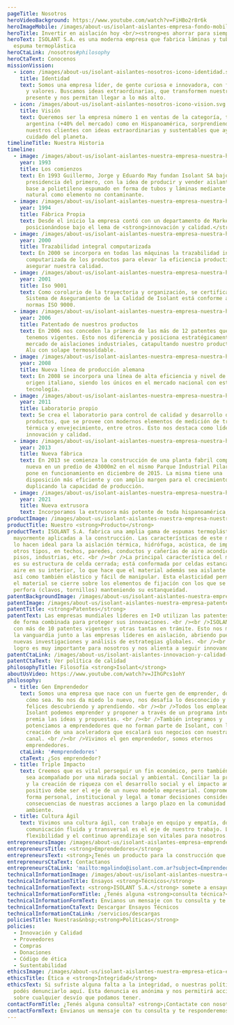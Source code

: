```yaml
---
pageTitle: Nosotros
heroVideoBackground: https://www.youtube.com/watch?v=FiHBo2r8r6k
heroImageMobile: /images/about-us/isolant-aislantes-empresa-fondo-mobile.jpg
heroTitle: Invertir en aislación hoy <br/><strong>es ahorrar para siempre</strong>
heroText: ISOLANT S.A. es una moderna empresa que fabrica láminas y tubos de
  espuma termoplástica
heroCtaLink: /nosotros#philosophy
heroCtaText: Conocenos
missionVission:
  - icon: /images/about-us/isolant-aislantes-nosotros-icono-identidad.svg
    title: Identidad
    text: Somos una empresa líder, de gente curiosa e innovadora, con fuertes lazos
      y valores. Buscamos ideas extraordinarias, que transformen nuestro
      presente y nos permitan llegar a lo más alto.
  - icon: /images/about-us/isolant-aislantes-nosotros-icono-vision.svg
    title: Visión
    text: Queremos ser la empresa número 1 en ventas de la categoría, tanto en
      argentina (+40% del mercado) como en Hispanoamérica, sorprendiendo a
      nuestros clientes con ideas extraordinarias y sustentables que ayuden al
      cuidado del planeta.
timelineTitle: Nuestra Historia
timeline:
  - image: /images/about-us/isolant-aislantes-nuestra-empresa-nuestra-historia-1993.jpg
    year: 1993
    title: Los comienzos
    text: En 1993 Guillermo, Jorge y Eduardo May fundan Isolant SA bajo la
      presidencia del primero, con la idea de producir y vender aislantes en
      base a polietileno espumado en forma de tubos y láminas mediante gas
      natural como elemento no contaminante.
  - image: /images/about-us/isolant-aislantes-nuestra-empresa-nuestra-historia-1994.jpg
    year: 1994
    title: Fábrica Propia
    text: Desde el inicio la empresa contó con un departamento de Marketing
      posicionándose bajo el lema de <strong>innovación y calidad.</strong>
  - image: /images/about-us/isolant-aislantes-nuestra-empresa-nuestra-historia-2000.jpg
    year: 2000
    title: Trazabilidad integral computarizada
    text: En 2000 se incorpora en todas las máquinas la trazabilidad integral
      computarizada de los productos para elevar la eficiencia productiva y
      asegurar nuestra calidad.
  - image: /images/about-us/isolant-aislantes-nuestra-empresa-nuestra-historia-2001.jpg
    year: 2001
    title: Iso 9001
    text: Como corolario de la trayectoria y organización, se certifica que el
      Sistema de Aseguramiento de la Calidad de Isolant está conforme a las
      normas ISO 9000.
  - image: /images/about-us/isolant-aislantes-nuestra-empresa-nuestra-historia-2006.jpg
    year: 2006
    title: Patentado de nuestros productos
    text: En 2006 nos conceden la primera de las más de 12 patentes que actualmente
      tenemos vigentes. Esto nos diferencia y posiciona estratégicamente en el
      mercado de aislaciones industriales, catapultando nuestro producto Doble
      Alu con solape termosoldable.
  - image: /images/about-us/isolant-aislantes-nuestra-empresa-nuestra-historia-2008.jpg
    year: 2008
    title: Nueva línea de producción alemana
    text: En 2008 se incorpora una línea de alta eficiencia y nivel de calidad, de
      origen italiano, siendo los únicos en el mercado nacional con este tipo de
      tecnología.
  - image: /images/about-us/isolant-aislantes-nuestra-empresa-nuestra-historia-2011.jpg
    year: 2011
    title: Laboratorio propio
    text: Se crea el laboratorio para control de calidad y desarrollo de nuevos
      productos, que se provee con modernos elementos de medición de transmisión
      térmica y envejecimiento, entre otros. Esto nos destaca como líderes en
      innovación y calidad.
  - image: /images/about-us/isolant-aislantes-nuestra-empresa-nuestra-historia-2013.jpg
    year: 2013
    title: Nueva fábrica
    text: En 2013 se comienza la construcción de una planta fabril completamente
      nueva en un predio de 43000m2 en el mismo Parque Industrial Pilar, que se
      pone en funcionamiento en diciembre de 2015. La misma tiene una
      disposición más eficiente y con amplio margen para el crecimiento,
      duplicando la capacidad de producción.
  - image: /images/about-us/isolant-aislantes-nuestra-empresa-nuestra-historia-2021.jpg
    year: 2021
    title: Nueva extrusora
    text: Incorporamos la extrusora más potente de toda hispanoamérica, que nos permitió darle respuesta a una demanda creciente y optimizar productos en línea y de mayores espesores. Tecnología coreana de punta. Un riesgo e inversión en una Argentina golpeada durante la Pandemia COVID-19.
productImage: /images/about-us/isolant-aislantes-nuestra-empresa-nuestro-producto-rollos.png
productTitle: Nuestro <strong>Producto</strong>
productText: ISOLANT S.A. fabrica una amplia gama de espumas termoplásticas,
  mayormente aplicadas a la construcción. Las características de este material
  lo hacen ideal para la aislación térmica, hidrófuga, acústica, de impacto y de
  otros tipos, en techos, paredes, conductos y cañerías de aire acondicionado,
  pisos, industrias, etc. <br /><br />La principal característica del material
  es su estructura de celda cerrada; está conformada por celdas estancas con
  aire en su interior, lo que hace que el material además sea aislante térmico,
  así como también elástico y fácil de manipular. Esta elasticidad permite que
  el material se cierre sobre los elementos de fijación con los que se lo
  perfora (clavos, tornillos) manteniendo su estanqueidad.
patentBackgroundImage: /images/about-us/isolant-aislantes-nuestra-empresa-patentes-imagen-fondo-azul.jpg
patentImage: /images/about-us/isolant-aislantes-nuestra-empresa-patentes.png
patentTitle: <strong>Patentes</strong>
patentText: Las empresas mundiales líderes en I+D utilizan las patentes y marcas
  de forma combinada para proteger sus innovaciones. <br /><br />ISOLANT cuenta
  con más de 10 patentes vigentes y otras tantas en trámite. Esto nos mantiene a
  la vanguardia junto a las empresas líderes en aislación, abriendo puertas a
  nuevas investigaciones y análisis de estrategias globales. <br /><br />Este
  logro es muy importante para nosotros y nos alienta a seguir innovando.
patentCtaLink: /images/about-us/isolant-aislantes-innovacion-y-calidad-politica-calidad.webp
patentCtaText: Ver política de calidad
philosophyTitle: Filosofía <strong>Isolant</strong>
aboutUsVideo: https://www.youtube.com/watch?v=JIhGPcs1ohY
philosophy:
  - title: Gen Emprendedor
    text: Somos una empresa que nace con un fuerte gen de emprender, dónde sea y
      cómo sea. No nos da miedo lo nuevo, nos desafía lo desconocido y somos
      felices descubriendo y aprendiendo. <br /><br />Todos los empleados de
      Isolant podemos emprender y proponer a través de un programa interno que
      premia las ideas y propuestas. <br /><br />También integramos y
      potenciamos a emprendedores que no forman parte de Isolant, con la
      creación de una aceleradora que escalará sus negocios con nuestra marca y
      canal. <br /><br />Vivimos el gen emprendedor, somos eternos
      emprendedores.
    ctaLink: '#emprendedores'
    ctaText: ¿Sos emprendedor?
  - title: Triple Impacto
    text: Creemos que es vital perseguir un fin económico, pero también que el mismo
      sea acompañado por una mirada social y ambiental. Conciliar la producción
      y la creación de riqueza con el desarrollo social y el impacto ambiental
      positivo debe ser el eje de un nuevo modelo empresarial. Comprometidos de
      forma personal, institucional y legal a tomar decisiones considerando las
      consecuencias de nuestras acciones a largo plazo en la comunidad y el
      ambiente.
  - title: Cultura Ágil
    text: Vivimos una cultura ágil, con trabajo en equipo y empatía, donde la
      comunicación fluida y transversal es el eje de nuestro trabajo. La
      flexibilidad y el continuo aprendizaje son vitales para nosotros.
entrepreneursImage: /images/about-us/isolant-aislantes-empresa-emprendedores.jpg
entrepreneursTitle: <strong>Emprendedores</strong>
entrepreneursText: <strong>¿Tenés un producto para la construcción que impulse nuestra <a href="#philosophy">filosofía de Triple Impacto</a>?</strong><br /> Escribinos y uno de los miembros del Comité de Desarrollo te estará contactando en breve.
entrepreneursCtaText: Contactanos
entrepreneursCtaLink: 'mailto:mgalindo@isolant.com.ar?subject=Emprendedores'
technicalInformationImage: /images/about-us/isolant-aislantes-nuestra-empresa-ensayos-tecnicos.jpg
technicalInformationTitle: Ensayos <strong>Técnicos</strong>
technicalInformationText: <strong>ISOLANT S.A.</strong> somete a ensayos y pruebas de laboratorio a sus productos con el fin de certificarlos ante autoridades nacionales e internacionales. Descargá nuestros ensayos debajo, o envianos un correo con tus consultas técnicas.
technicalInformationFormTitle: ¿Tenés alguna <strong>consulta técnica?</strong>
technicalInformationFormText: Envianos un mensaje con tu consulta y te responderemos a la brevedad.
technicalInformationCtaText: Descargar Ensayos Técnicos
technicalInformationCtaLink: /servicios/descargas
policiesTitle: Nuestras&nbsp;<strong>Políticas</strong>
policies:
  - Innovación y Calidad
  - Proveedores
  - Compras
  - Donaciones
  - Código de ética
  - Sustentabilidad
ethicsImage: /images/about-us/isolant-aislantes-nuestra-empresa-etica-e-integridad.jpg
ethicsTitle: Ética e <strong>Integridad</strong>
ethicsText: Si sufriste alguna falta a la integridad, o nuestras políticas,
  podés denunciarlo aquí. Esta denuncia es anónima y nos permitirá accionar
  sobre cualquier desvío que podamos tener.
contactFormTitle: ¿Tenés alguna consulta? <strong>¡Contactate con nosotros!</strong>
contactFormText: Envianos un mensaje con tu consulta y te responderemos a la brevedad.
---
```

